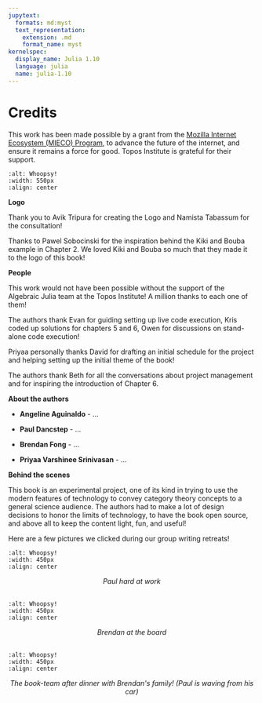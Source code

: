```yaml
---
jupytext:
  formats: md:myst
  text_representation:
    extension: .md
    format_name: myst
kernelspec:
  display_name: Julia 1.10
  language: julia
  name: julia-1.10
---
```


# Credits

This work has been made possible by a grant from the [Mozilla Internet Ecosystem (MIECO) Program](https://future.mozilla.org/mieco/), to advance the future of the internet, and ensure it remains a force for good. Topos Institute is grateful for their support.

```{image} assets/Credits/Mozilla-Topos.png
:alt: Whoopsy!
:width: 550px
:align: center
```

**Logo**

Thank you to Avik Tripura for creating the Logo and Namista Tabassum for the consultation!  

Thanks to Pawel Sobocinski for the inspiration behind the Kiki and Bouba example in Chapter 2. We loved Kiki and Bouba so much that they made it to the logo of this book! 

**People**

This work would not have been possible without the support of the Algebraic Julia team at the Topos Institute! A million thanks to each one of them!

The authors thank Evan for guiding setting up live code execution, Kris coded up solutions for chapters 5 and 6, Owen for discussions on stand-alone code execution! 

Priyaa personally thanks David for drafting an initial schedule for the project and helping setting up the initial theme of the book! 

The authors thank Beth for all the conversations about project management and for inspiring the introduction of Chapter 6.

**About the authors**

- **Angeline Aguinaldo** - ... 

- **Paul Dancstep** - ... 

- **Brendan Fong** - ... 

- **Priyaa Varshinee Srinivasan** - ... 

**Behind the scenes**

This book is an experimental project, one of its kind in trying to use the modern features of technology to convey category theory concepts to a general science audience. The authors had to make a lot of design decisions to honor the limits of technology, to have the book open source, and above all to keep the content light, fun, and useful! 

Here are a few pictures we clicked during our group writing retreats!

```{image} assets/Credits/Paul-hard-at-work.jpg
:alt: Whoopsy!
:width: 450px
:align: center
```
<center> <em> Paul hard at work </em> </center>

</br>

```{image} assets/Credits/Brendan-at-board.jpg
:alt: Whoopsy!
:width: 450px
:align: center
```
<center> <em> Brendan at the board </em> </center>

</br>

```{image} assets/Credits/Book-team.jpg
:alt: Whoopsy!
:width: 450px
:align: center
```
<center> <em> The book-team after dinner with Brendan's family! (Paul is waving from his car)  </em> </center>


